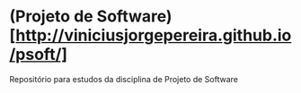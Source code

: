 # (Projeto de Software)[http://viniciusjorgepereira.github.io/psoft/]
Repositório para estudos da disciplina de Projeto de Software
